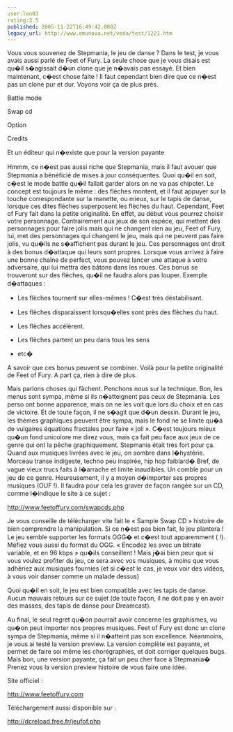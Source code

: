 ```yaml
---
user:leo03
rating:3.5
published: 2005-11-22T16:49:42.000Z
legacy_url: http://www.emunova.net/veda/test/1221.htm
---
```

Vous vous souvenez de Stepmania, le jeu de danse ? Dans le test, je vous avais aussi parlé de Feet of Fury. La seule chose que je vous disais est qu�il s�agissait d�un clone que je n�avais pas essayé. Et bien maintenant, c�est chose faite ! Il faut cependant bien dire que ce n�est pas un clone pur et dur. Voyons voir ça de plus près.  

  

Battle mode  

Swap cd  

Option  

Credits  

Et un éditeur qui n�existe que pour la version payante  

  

Hmmm, ce n�est pas aussi riche que Stepmania, mais il faut avouer que Stepmania a bénéficié de mises à jour conséquentes. Quoi qu�il en soit, c�est le mode battle qu�il fallait garder alors on ne va pas chipoter. Le concept est toujours le même : des flèches montent, et il faut appuyer sur la touche correspondante sur la manette, ou mieux, sur le tapis de danse, lorsque ces dites flèches superposent les flèches du haut. Cependant, Feet of Fury fait dans la petite originalité. En effet, au début vous pourrez choisir votre personnage. Contrairement aux jeux de son espèce, qui mettent des personnages pour faire jolis mais qui ne changent rien au jeu, Feet of Fury, lui, met des personnages qui changent le jeu, mais qui ne peuvent pas faire jolis, vu qu�ils ne s�affichent pas durant le jeu. Ces personnages ont droit à des bonus d�attaque qui leurs sont propres. Lorsque vous arrivez à faire une bonne chaîne de perfect, vous pouvez lancer une attaque à votre adversaire, qui lui mettra des bâtons dans les roues. Ces bonus se trouveront sur des flèches, qu�il ne faudra alors pas louper. Exemple d�attaques :  

- Les flèches tournent sur elles-mêmes ! C�est très déstabilisant.  

- Les flèches disparaissent lorsqu�elles sont près des flèches du haut.  

- Les flèches accélèrent.  

- Les flèches partent un peu dans tous les sens  

- etc�  

  

A savoir que ces bonus peuvent se combiner. Voilà pour la petite originalité de Feet of Fury. A part ça, rien à dire de plus.  

  

Mais parlons choses qui fâchent. Penchons nous sur la technique. Bon, les menus sont sympa, même si ils n�atteignent pas ceux de Stepmania. Les perso ont bonne apparence, mais on ne les voit que lors du choix et en cas de victoire. Et de toute façon, il ne s�agit que d�un dessin. Durant le jeu, les thèmes graphiques peuvent être sympa, mais le fond ne se limite qu�à de vulgaires équations fractales pour faire « joli ». C�est toujours mieux qu�un fond unicolore me direz vous, mais ça fait peu face aux jeux de ce genre qui ont la pêche graphiquement. Stepmania était très fort pour ça. Quand aux musiques livrées avec le jeu, on sombre dans l�hystérie. Morceau transe indigeste, techno peu inspirée, hip hop faiblard� Bref, de vague vieux trucs faits à l�arrache et limite inaudibles. Un comble pour un jeu de ce genre. Heureusement, il y a moyen d�importer ses propres musiques (OUF !). Il faudra pour cela les graver de façon rangée sur un CD, comme l�indique le site à ce sujet :  

http://www.feetoffury.com/swapcds.php  

  

Je vous conseille de télécharger vite fait le « Sample Swap CD » histoire de bien comprendre la manipulation. Si ce n�est pas bien fait, le jeu plantera ! Le jeu semble supporter les formats OGG� et c�est tout apparemment ( !). Méfiez vous aussi du format du OGG. « Encodez les avec un bitrate variable, et en 96 kbps » qu�ils conseillent ! Mais j�ai bien peur que si vous voulez profiter du jeu, ce sera avec vos musiques, à moins que vous adhériez aux musiques fournies (et si c�est le cas, je veux voir des vidéos, à vous voir danser comme un malade dessus)  

  

Quoi qu�il en soit, le jeu est bien compatible avec les tapis de danse. Aucun mauvais retours sur ce sujet (de toute façon, il ne doit pas y en avoir des masses, des tapis de danse pour Dreamcast).  

  

Au final, le seul regret qu�on pourrait avoir concerne les graphismes, vu qu�on peut importer nos propres musiques. Feet of Fury est donc un clone sympa de Stepmania, même si il n�atteint pas son excellence. Néanmoins, je vous ai testé la version preview. La version complète est payante, et permet de faire soi même les chorégraphies, et doit corriger quelques bugs. Mais bon, une version payante, ça fait un peu cher face à Stepmania� Prenez vous la version preview histoire de vous faire une idée.  

  

Site officiel :  

http://www.feetoffury.com  

  

Téléchargement aussi disponible sur :  

http://dcreload.free.fr/jeufof.php